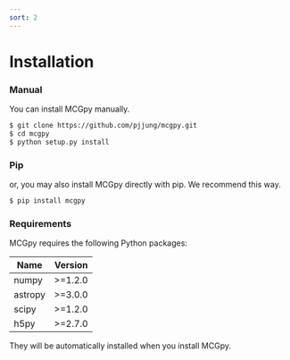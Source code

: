 ```yaml
---
sort: 2
---
```


# Installation

### Manual

You can install MCGpy manually.

```sh
$ git clone https://github.com/pjjung/mcgpy.git
$ cd mcgpy
$ python setup.py install
```

### Pip

or, you may also install MCGpy directly with pip. We recommend this way.

```sh
$ pip install mcgpy
```

### Requirements

MCGpy requires the following Python packages:

| Name     | Version     | 
|----------|-------------|
| numpy    |  >=1.2.0    |
| astropy  |  >=3.0.0    | 
| scipy    |  >=1.2.0    | 
| h5py     |  >=2.7.0    |

They will be automatically installed when you install MCGpy.
